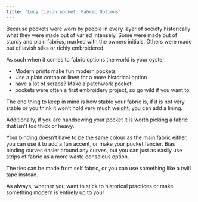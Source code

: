 ```yaml
---
title: "Lucy tie-on pocket: Fabric Options"
---
```


Because pockets were worn by people in every layer of society historically what they were made out of varied intensely. Some were made out of sturdy and plain fabrics, marked with the owners initials. Others were made out of lavish silks or richly embroidered. 

As such when it comes to fabric options the world is your oyster. 

- Modern prints make fun modern pockets
- Use a plain cotton or linen for a more historical option
- have a lot of scraps? Make a patchwork pocket! 
- pockets were often a first embroidery project, so go wild if you want to

The one thing to keep in mind is how stable your fabric is, if it is not very stable or you think it won’t hold very much weight, you can add a lining. 

Additionally, if you are handsewing your pocket it is worth picking a fabric that isn’t too thick or heavy. 

Your binding doesn’t have to be the same colour as the main fabric either, you can use it to add a fun accent, or make your pocket fancier. Bias binding curves easier around any curves, but you can just as easily use strips of fabric as a more waste conscious option. 

The ties can be made from self fabric, or you can use something like a twill tape instead.

As always, whether you want to stick to historical practices or make something modern is entirely up to you!
